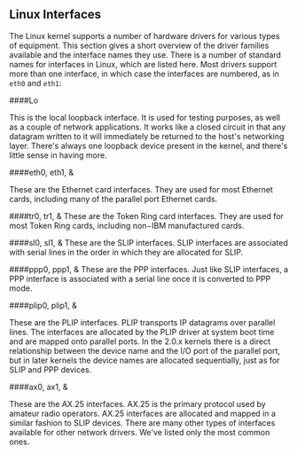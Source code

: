 ## Linux Interfaces

The Linux kernel supports a number of hardware drivers for various types of equipment. This section gives a
short overview of the driver families available and the interface names they use.
There is a number of standard names for interfaces in Linux, which are listed here. Most drivers support more than one interface, in which case the interfaces are numbered, as in `eth0` and `eth1`:

####Lo

This is the local loopback interface. It is used for testing purposes, as well as a couple of network
applications. It works like a closed circuit in that any datagram written to it will immediately be
returned to the host's networking layer. There's always one loopback device present in the kernel, and
there's little sense in having more.

####eth0, eth1, &

These are the Ethernet card interfaces. They are used for most Ethernet cards, including many of the
parallel port Ethernet cards.

####tr0, tr1, &
These are the Token Ring card interfaces. They are used for most Token Ring cards, including
non−IBM manufactured cards.

####sl0, sl1, &
These are the SLIP interfaces. SLIP interfaces are associated with serial lines in the order in which
they are allocated for SLIP.

####ppp0, ppp1, &
These are the PPP interfaces. Just like SLIP interfaces, a PPP interface is associated with a serial line
once it is converted to PPP mode.

####plip0, plip1, &

These are the PLIP interfaces. PLIP transports IP datagrams over parallel lines. The interfaces are
allocated by the PLIP driver at system boot time and are mapped onto parallel ports. In the
2.0.x kernels there is a direct relationship between the device name and the I/O port of the parallel
port, but in later kernels the device names are allocated sequentially, just as for SLIP and PPP devices.

####ax0, ax1, &

These are the AX.25 interfaces. AX.25 is the primary protocol used by amateur radio operators.
AX.25 interfaces are allocated and mapped in a similar fashion to SLIP devices.
There are many other types of interfaces available for other network drivers. We've listed only the most
common ones.
